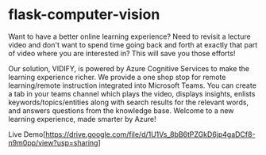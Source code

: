 # flask-computer-vision

Want to have a better online learning experience? Need to revisit a lecture video and don't want to spend time going back and forth at exactly that part of video where you are interested in? This will save you those efforts!

Our solution, VIDIFY, is powered by Azure Cognitive Services to make the learning experience richer. We provide a one shop stop for remote learning/remote instruction integrated into Microsoft Teams. You can create a tab in your teams channel which plays the video, displays insights, enlists keywords/topics/entities along with search results for the relevant words, and answers questions from the knowledge base. Welcome to a new learning experience, made smarter by Azure!

Live Demo[https://drive.google.com/file/d/1U1Vs_8bB6tPZGkD6jp4gaDCf8-n9m0pp/view?usp=sharing]
